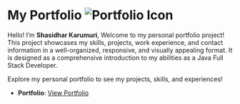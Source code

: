 # My Portfolio  ![Portfolio Icon](https://img.icons8.com/ios/50/000000/briefcase.png)

Hello! I’m **Shasidhar Karumuri**, Welcome to my personal portfolio project! This project showcases my skills, projects, work experience, and contact information in a well-organized, responsive, and visually appealing format. It is designed as a comprehensive introduction to my abilities as a Java Full Stack Developer.

Explore my personal portfolio to see my projects, skills, and experiences!

- **Portfolio**: [View Portfolio](https://shasidhar7.github.io/ShasidharPortfolio/)
